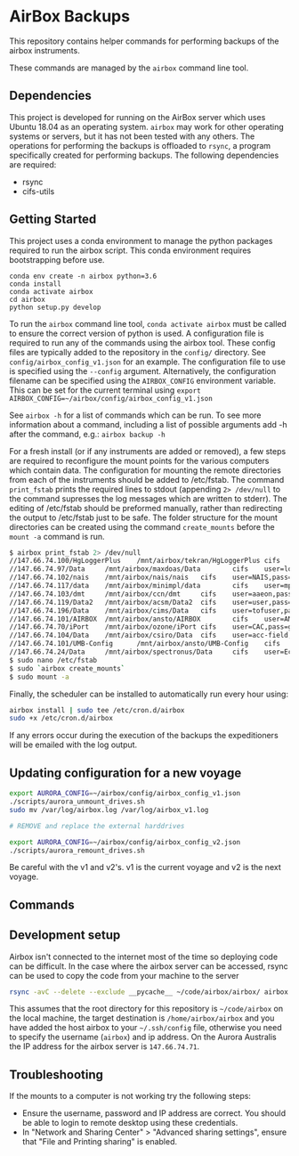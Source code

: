 # AirBox Backups

This repository contains helper commands for performing backups of the airbox instruments.

These commands are managed by the `airbox` command line tool.

## Dependencies

This project is developed for running on the AirBox server which uses Ubuntu 18.04 as an operating system. `airbox` may
work for other operating systems or servers, but it has not been tested with any others. The operations for performing
the backups is offloaded to `rsync`, a program specifically created for performing backups. The following dependencies
are required:

* rsync
* cifs-utils

## Getting Started

This project uses a conda environment to manage the python packages required to run the airbox script. This conda
environment requires bootstrapping before use.

```
conda env create -n airbox python=3.6
conda install
conda activate airbox
cd airbox
python setup.py develop
```

To run the `airbox` command line tool, `conda activate airbox` must be called to ensure the correct version of python is
used. A configuration file is required to run any of the commands using the airbox tool. These config files are typically
added to the repository in the `config/` directory. See `config/airbox_config_v1.json` for an example. The configuration
file to use is specified using the `--config` argument. Alternatively, the configuration filename can be specified using
the `AIRBOX_CONFIG` environment variable. This can be set for the current terminal using `export AIRBOX_CONFIG=~/airbox/config/airbox_config_v1.json`

See `airbox -h` for a list of commands which can be run. To see more information about a command, including a list
 of possible arguments add -h after the command, e.g.: `airbox backup -h`

For a fresh install (or if any instruments are added or removed), a few steps are required to reconfigure the mount points
for the various computers which contain data. The configuration for mounting the remote directories from each of the 
instruments should be added to /etc/fstab. The command `print_fstab` prints the required lines to stdout (appending 
`2> /dev/null` to the command supresses the log messages which are written to stderr). The editing of /etc/fstab should 
be preformed manually, rather than redirecting the output to /etc/fstab just to be safe. The folder structure for the 
mount directories can be created using the command `create_mounts` before the `mount -a` command is run.

```bash
$ airbox print_fstab 2> /dev/null
//147.66.74.100/HgLoggerPlus    /mnt/airbox/tekran/HgLoggerPlus cifs    user=2537X,pass=,uid=1000,gid=1000,iocharset=utf8,noperm        0       0
//147.66.74.97/Data     /mnt/airbox/maxdoas/Data        cifs    user=localadmin,pass=password,uid=1000,gid=1000,iocharset=utf8,noperm   0       0
//147.66.74.102/nais    /mnt/airbox/nais/nais   cifs    user=NAIS,pass=nais21,uid=1000,gid=1000,iocharset=utf8,noperm   0       0
//147.66.74.117/data    /mnt/airbox/minimpl/data        cifs    user=mpluser,pass=mpluser,uid=1000,gid=1000,iocharset=utf8,noperm       0       0
//147.66.74.103/dmt     /mnt/airbox/ccn/dmt     cifs    user=aaeon,pass=password,uid=1000,gid=1000,iocharset=utf8,noperm        0       0
//147.66.74.119/Data2   /mnt/airbox/acsm/Data2  cifs    user=user,pass=TofPass,uid=1000,gid=1000,iocharset=utf8,noperm  0       0
//147.66.74.196/Data    /mnt/airbox/cims/Data   cifs    user=tofuser,pass=cimsuser,uid=1000,gid=1000,iocharset=utf8,noperm      0       0
//147.66.74.101/AIRBOX  /mnt/airbox/ansto/AIRBOX        cifs    user=ANSTO,pass=password,uid=1000,gid=1000,iocharset=utf8,noperm        0       0
//147.66.74.70/iPort    /mnt/airbox/ozone/iPort cifs    user=CAC,pass=gone-fishing,uid=1000,gid=1000,iocharset=utf8,noperm      0       0
//147.66.74.104/Data    /mnt/airbox/csiro/Data  cifs    user=acc-field,pass=password,uid=1000,gid=1000,iocharset=utf8,noperm    0       0
//147.66.74.101/UMB-Config      /mnt/airbox/ansto/UMB-Config    cifs    user=ANSTO,pass=password,uid=1000,gid=1000,iocharset=utf8,noperm        0       0
//147.66.74.24/Data     /mnt/airbox/spectronus/Data     cifs    user=Ecotech,pass=airbox,uid=1000,gid=1000,iocharset=utf8,noperm        0       0
$ sudo nano /etc/fstab
$ sudo `airbox create_mounts`
$ sudo mount -a
```

Finally, the scheduler can be installed to automatically run every hour using:
```bash
airbox install | sudo tee /etc/cron.d/airbox
sudo +x /etc/cron.d/airbox
```

If any errors occur during the execution of the backups the expeditioners will be emailed with the log output.

## Updating configuration for a new voyage

```bash
export AURORA_CONFIG=~/airbox/config/airbox_config_v1.json
./scripts/aurora_unmount_drives.sh
sudo mv /var/log/airbox.log /var/log/airbox_v1.log

# REMOVE and replace the external harddrives

export AURORA_CONFIG=~/airbox/config/airbox_config_v2.json
./scripts/aurora_remount_drives.sh
```

Be careful with the v1 and v2's. v1 is the current voyage and v2 is the next voyage.


## Commands


## Development setup
Airbox isn't connected to the internet most of the time so deploying code can be difficult. In the case where the 
airbox server can be accessed, rsync can be used to copy the code from your machine to the server
```bash
rsync -avC --delete --exclude __pycache__ ~/code/airbox/airbox/ airbox:~/airbox 
```
This assumes that the root directory for this repository is `~/code/airbox` on the local machine, the target destination
is `/home/airbox/airbox` and you have added the host airbox to your `~/.ssh/config` file, otherwise you need to specify 
the username (`airbox`) and ip address. On the Aurora Australis the IP address for the airbox server is `147.66.74.71`.

## Troubleshooting

If the mounts to a computer is not working try the following steps:
* Ensure the username, password and IP address are correct. You should be able to login to remote desktop using these
credentials.
* In "Network and Sharing Center" > "Advanced sharing settings", ensure that "File and Printing sharing" is enabled.